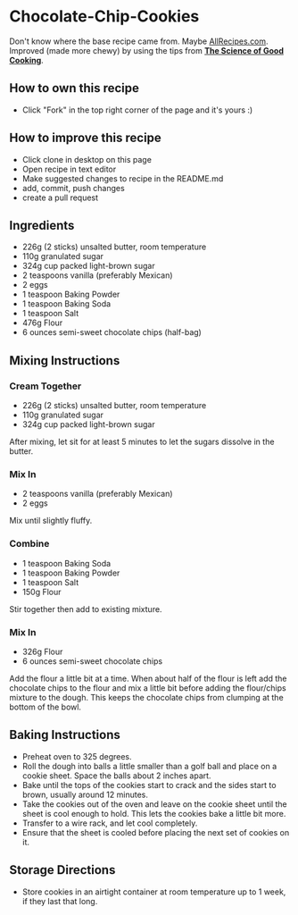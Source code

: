 # Chocolate-Chip-Cookies
Don't know where the base recipe came from. Maybe [AllRecipes.com](www.allrecipes.com). Improved (made more chewy) by using the tips from [__The Science of Good Cooking__](https://www.amazon.com/Science-Cooking-Cooks-Illustrated-Cookbooks/dp/1933615982).

## How to own this recipe
- Click "Fork" in the top right corner of the page and it's yours :)

## How to improve this recipe
- Click clone in desktop on this page
- Open recipe in text editor
- Make suggested changes to recipe in the README.md
- add, commit, push changes
- create a pull request

## Ingredients
- 226g (2 sticks) unsalted butter, room temperature
- 110g granulated sugar
- 324g cup packed light-brown sugar
- 2 teaspoons vanilla (preferably Mexican)
- 2 eggs
- 1 teaspoon Baking Powder
- 1 teaspoon Baking Soda
- 1 teaspoon Salt
- 476g Flour
- 6 ounces semi-sweet chocolate chips (half-bag)

## Mixing Instructions

### Cream Together
- 226g (2 sticks) unsalted butter, room temperature
- 110g granulated sugar
- 324g cup packed light-brown sugar

After mixing, let sit for at least 5 minutes to let the sugars dissolve in the butter.

### Mix In
- 2 teaspoons vanilla (preferably Mexican)
- 2 eggs

Mix until slightly fluffy.

### Combine
- 1 teaspoon Baking Soda
- 1 teaspoon Baking Powder
- 1 teaspoon Salt
- 150g Flour

Stir together then add to existing mixture.

### Mix In
- 326g Flour
- 6 ounces semi-sweet chocolate chips

Add the flour a little bit at a time. When about half of the flour is left add the chocolate chips to the flour and mix a little bit before adding the flour/chips mixture to the dough. This keeps the chocolate chips from clumping at the bottom of the bowl.

## Baking Instructions
- Preheat oven to 325 degrees.
- Roll the dough into balls a little smaller than a golf ball and place on a cookie sheet. Space the balls about 2 inches apart.
- Bake until the tops of the cookies start to crack and the sides start to brown, usually around 12 minutes.
- Take the cookies out of the oven and leave on the cookie sheet until the sheet is cool enough to hold. This lets the cookies bake a little bit more.
- Transfer to a wire rack, and let cool completely.
- Ensure that the sheet is cooled before placing the next set of cookies on it. 

## Storage Directions
- Store cookies in an airtight container at room temperature up to 1 week, if they last that long.
